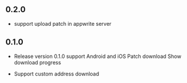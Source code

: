 ## 0.2.0

- support upload patch in appwrite server

## 0.1.0

- Release version 0.1.0 support Android and iOS Patch download Show download progress

- Support custom address download


